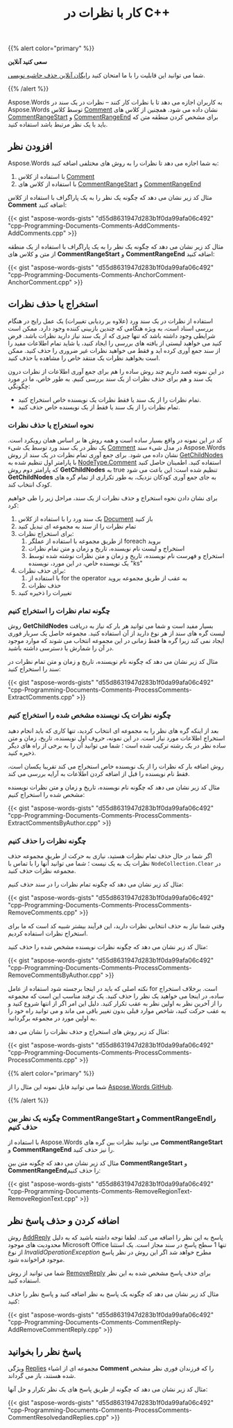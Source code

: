 ﻿---
title: کار با نظرات در C++
second_title: Aspose.Words برای C++
articleTitle: کار با نظرات
linktitle: کار با نظرات
description: "کار با نظرات با استفاده از C++."
type: docs
weight: 260
url: /fa/cpp/working-with-comments/
---

{{% alert color="primary" %}}

**سعی کنید آنلاین**

شما می توانید این قابلیت را با ما امتحان کنید [رایگان آنلاین حذف حاشیه نویسی](https://products.aspose.app/words/annotation).

{{% /alert %}}

Aspose.Words به کاربران اجازه می دهد تا با نظرات کار کنند – نظرات در یک سند در Aspose.Words توسط کلاس [Comment](https://reference.aspose.com/words/cpp/aspose.words/comment/) نشان داده می شود. همچنین از کلاس های [CommentRangeStart](https://reference.aspose.com/words/cpp/aspose.words/commentrangestart/) و [CommentRangeEnd](https://reference.aspose.com/words/cpp/aspose.words/commentrangeend/) برای مشخص کردن منطقه متن که باید با یک نظر مرتبط باشد استفاده کنید.

## افزودن نظر

Aspose.Words به شما اجازه می دهد تا نظرات را به روش های مختلفی اضافه کنید:

1. با استفاده از کلاس [Comment](https://reference.aspose.com/words/cpp/aspose.words/comment/)
2. با استفاده از کلاس های [CommentRangeStart](https://reference.aspose.com/words/cpp/aspose.words/commentrangestart/) و [CommentRangeEnd](https://reference.aspose.com/words/net/aspose.words/commentrangeend/)

مثال کد زیر نشان می دهد که چگونه یک نظر را به یک پاراگراف با استفاده از کلاس **Comment** اضافه کنید:

{{< gist "aspose-words-gists" "d55d8631947d283b1f0da99afa06c492" "cpp-Programming-Documents-Comments-AddComments-AddComments.cpp" >}}

مثال کد زیر نشان می دهد که چگونه یک نظر را به یک پاراگراف با استفاده از یک منطقه از متن و کلاس های **CommentRangeStart** و **CommentRangeEnd** اضافه کنید:

{{< gist "aspose-words-gists" "d55d8631947d283b1f0da99afa06c492" "cpp-Programming-Documents-Comments-AnchorComment-AnchorComment.cpp" >}}

## استخراج یا حذف نظرات

استفاده از نظرات در یک سند ورد (علاوه بر ردیابی تغییرات) یک عمل رایج در هنگام بررسی اسناد است، به ویژه هنگامی که چندین بازبینی کننده وجود دارد. ممکن است شرایطی وجود داشته باشد که تنها چیزی که از یک سند نیاز دارید نظرات باشد. فرض کنید می خواهید لیستی از یافته های بررسی را ایجاد کنید، یا شاید تمام اطلاعات مفید را از سند جمع آوری کرده اید و فقط می خواهید نظرات غیر ضروری را حذف کنید. ممکن است بخواهید نظرات یک منتقد خاص را مشاهده یا حذف کنید.

در این نمونه قصد داریم چند روش ساده را هم برای جمع آوری اطلاعات از نظرات درون یک سند و هم برای حذف نظرات از یک سند بررسی کنیم. به طور خاص، ما در مورد چگونگی:

- تمام نظرات را از یک سند یا فقط نظرات یک نویسنده خاص استخراج کنید.
- تمام نظرات را از یک سند یا فقط از یک نویسنده خاص حذف کنید.

### نحوه استخراج یا حذف نظرات

کد در این نمونه در واقع بسیار ساده است و همه روش ها بر اساس همان رویکرد است. یک نظر در یک سند ورد توسط یک شیء [Comment](https://reference.aspose.com/words/cpp/aspose.words/comment/) در مدل شیء سند Aspose.Words نشان داده می شود. برای جمع آوری تمام نظرات در یک سند از روش [GetChildNodes](https://reference.aspose.com/words/cpp/aspose.words/compositenode/getchildnodes/) با پارامتر اول تنظیم شده به [NodeType.Comment](https://reference.aspose.com/words/cpp/aspose.words/nodetype/) استفاده کنید. اطمینان حاصل کنید که پارامتر دوم روش **GetChildNodes** به true تنظیم شده است: این باعث می شود **GetChildNodes** به جای جمع آوری کودکان نزدیک، به طور تکراری از تمام گره های کودک انتخاب کند.

برای نشان دادن نحوه استخراج و حذف نظرات از یک سند، مراحل زیر را طی خواهیم کرد:

1. یک سند ورد را با استفاده از کلاس [Document](https://reference.aspose.com/words/cpp/aspose.words/document/) باز کنید
1. تمام نظرات را از سند به مجموعه ای تبدیل کنید
1. برای استخراج نظرات:
   1. از طریق مجموعه با استفاده از عملگر foreach بروید
   1. استخراج و لیست نام نویسنده، تاریخ و زمان و متن تمام نظرات
   1. استخراج و فهرست نام نویسنده، تاریخ و زمان و متن نظرات نوشته شده توسط یک نویسنده خاص، در این مورد، نویسنده "ks"
1. برای حذف نظرات:
   1. با استفاده از for the operator به عقب از طریق مجموعه بروید
   1. حذف نظرات
1. تغییرات را ذخیره کنید

### چگونه تمام نظرات را استخراج کنیم

روش **GetChildNodes** بسیار مفید است و شما می توانید هر بار که نیاز به دریافت لیست گره های سند از هر نوع دارید از آن استفاده کنید. مجموعه حاصل یک سربار فوری ایجاد نمی کند زیرا گره ها فقط زمانی در این مجموعه انتخاب می شوند که موارد موجود در آن را شمارش یا دسترسی داشته باشید.

مثال کد زیر نشان می دهد که چگونه نام نویسنده، تاریخ و زمان و متن تمام نظرات در سند را استخراج کنید:

{{< gist "aspose-words-gists" "d55d8631947d283b1f0da99afa06c492" "cpp-Programming-Documents-Comments-ProcessComments-ExtractComments.cpp" >}}

### چگونه نظرات یک نویسنده مشخص شده را استخراج کنیم

بعد از اینکه گره های نظر را به مجموعه ای انتخاب کردید، تنها کاری که باید انجام دهید استخراج اطلاعات مورد نیاز است. در این نمونه، حروف اول نویسنده، تاریخ، زمان و متن ساده نظر در یک رشته ترکیب شده است ؛ شما می توانید آن را به برخی از راه های دیگر ذخیره کنید.

روش اضافه بار که نظرات را از یک نویسنده خاص استخراج می کند تقریبا یکسان است، فقط نام نویسنده را قبل از اضافه کردن اطلاعات به آرایه بررسی می کند.

مثال کد زیر نشان می دهد که چگونه نام نویسنده، تاریخ و زمان و متن نظرات نویسنده مشخص شده را استخراج کنیم:

{{< gist "aspose-words-gists" "d55d8631947d283b1f0da99afa06c492" "cpp-Programming-Documents-Comments-ProcessComments-ExtractCommentsByAuthor.cpp" >}}

### چگونه نظرات را حذف کنیم

اگر شما در حال حذف تمام نظرات هستید، نیازی به حرکت از طریق مجموعه حذف نظرات یک به یک نیست ؛ شما می توانید آنها را با تماس با `NodeCollection.Clear` در مجموعه نظرات حذف کنید.

مثال کد زیر نشان می دهد که چگونه تمام نظرات را در سند حذف کنیم:

{{< gist "aspose-words-gists" "d55d8631947d283b1f0da99afa06c492" "cpp-Programming-Documents-Comments-ProcessComments-RemoveComments.cpp" >}}

وقتی شما نیاز به حذف انتخابی نظرات دارید، این فرآیند بیشتر شبیه کد است که ما برای استخراج نظرات استفاده کردیم.

مثال کد زیر نشان می دهد که چگونه نظرات نویسنده مشخص شده را حذف کنید:

{{< gist "aspose-words-gists" "d55d8631947d283b1f0da99afa06c492" "cpp-Programming-Documents-Comments-ProcessComments-RemoveCommentsByAuthor.cpp" >}}

نکته اصلی که باید در اینجا برجسته شود استفاده از عامل for است. برخلاف استخراج ساده، در اینجا می خواهید یک نظر را حذف کنید. یک ترفند مناسب این است که مجموعه را از آخرین نظر به اولین نظر به عقب تکرار کنید. دلیل این امر اگر از انتها شروع کنید و به عقب حرکت کنید، شاخص موارد قبلی بدون تغییر باقی می ماند و می توانید راه خود را به اولین مورد در مجموعه برگردانید.

مثال کد زیر روش های استخراج و حذف نظرات را نشان می دهد:

{{< gist "aspose-words-gists" "d55d8631947d283b1f0da99afa06c492" "cpp-Programming-Documents-Comments-ProcessComments-ProcessComments.cpp" >}}

{{% alert color="primary" %}}

شما می توانید فایل نمونه این مثال را از [Aspose.Words GitHub](https://github.com/aspose-words/Aspose.Words-for-C/tree/master/Examples).

{{% /alert %}}

### چگونه یک نظر بین CommentRangeStart و CommentRangeEndرا حذف کنیم

با استفاده از Aspose.Words می توانید نظرات بین گره های **CommentRangeStart** و **CommentRangeEnd** را نیز حذف کنید.

مثال کد زیر نشان می دهد که چگونه متن بین **CommentRangeStart** و **CommentRangeEnd**را حذف کنیم:

{{< gist "aspose-words-gists" "d55d8631947d283b1f0da99afa06c492" "cpp-Programming-Documents-Comments-RemoveRegionText-RemoveRegionText.cpp" >}}

## اضافه کردن و حذف پاسخ نظر

روش [AddReply](https://reference.aspose.com/words/cpp/aspose.words/comment/addreply/) پاسخ به این نظر را اضافه می کند. لطفا توجه داشته باشید که به دلیل محدودیت های موجود Microsoft Office تنها 1 سطح پاسخ در سند مجاز است. یک استثنا از نوع *InvalidOperationException* مطرح خواهد شد اگر این روش در نظر پاسخ موجود فراخوانده شود.

شما می توانید از روش [RemoveReply](https://reference.aspose.com/words/cpp/aspose.words/comment/removereply/) برای حذف پاسخ مشخص شده به این نظر استفاده کنید.

مثال کد زیر نشان می دهد که چگونه یک پاسخ به نظر اضافه کنید و پاسخ نظر را حذف کنید:

{{< gist "aspose-words-gists" "d55d8631947d283b1f0da99afa06c492" "cpp-Programming-Documents-Comments-CommentReply-AddRemoveCommentReply.cpp" >}}

## پاسخ نظر را بخوانید

ویژگی [Replies](https://reference.aspose.com/words/cpp/aspose.words/comment/get_replies/) مجموعه ای از اشیاء **Comment** را که فرزندان فوری نظر مشخص شده هستند، باز می گرداند.

مثال کد زیر نشان می دهد که چگونه از طریق پاسخ های یک نظر تکرار و حل آنها:

{{< gist "aspose-words-gists" "d55d8631947d283b1f0da99afa06c492" "cpp-Programming-Documents-Comments-ProcessComments-CommentResolvedandReplies.cpp" >}}